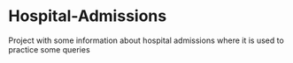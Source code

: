 # Hospital-Admissions
Project with some information about hospital admissions where it is used to practice some queries
